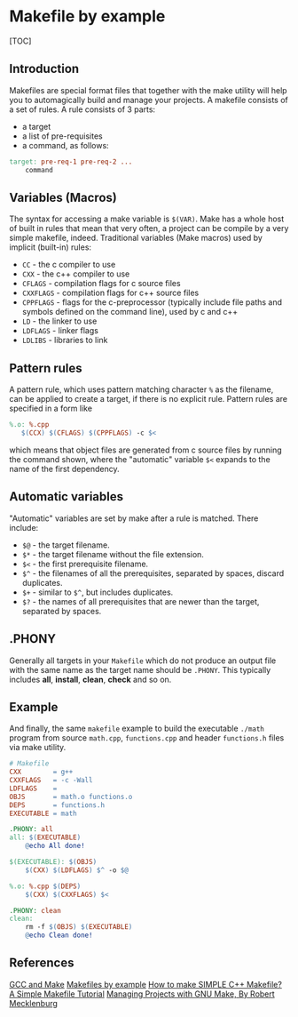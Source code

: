 # Makefile by example

[TOC]

## Introduction
Makefiles are special format files that together with the make utility will help you to automagically build and manage your projects. A makefile consists of a set of rules. A rule consists of 3 parts:

- a target 
- a list of pre-requisites
- a command, as follows:

```Makefile
target: pre-req-1 pre-req-2 ...
	command
```

## Variables (Macros)

The syntax for accessing a make variable is `$(VAR)`. Make has a whole host of built in rules that mean that very often, a project can be compile by a very simple makefile, indeed. Traditional variables (Make macros) used by implicit (built-in) rules:

* `CC`       - the c compiler to use
* `CXX`      - the c++ compiler to use
* `CFLAGS`   - compilation flags for c source files
* `CXXFLAGS` - compilation flags for c++ source files
* `CPPFLAGS` - flags for the c-preprocessor (typically include file paths and symbols defined on the command line), used by c and c++
* `LD`       - the linker to use
* `LDFLAGS`  - linker flags
* `LDLIBS`   - libraries to link

## Pattern rules

A pattern rule, which uses pattern matching character `%` as the filename, can be applied to create a target, if there is no explicit rule. Pattern rules are specified in a form like

```Makefile
%.o: %.cpp 
   $(CCX) $(CFLAGS) $(CPPFLAGS) -c $<
```
which means that object files are generated from c source files by running the command shown, where the "automatic" variable `$<` expands to the name of the first dependency.

## Automatic variables

"Automatic" variables are set by make after a rule is matched. There include:

 * `$@` - the target filename.
 * `$*` - the target filename without the file extension.
 * `$<` - the first prerequisite filename.
 * `$^` - the filenames of all the prerequisites, separated by spaces, discard duplicates.
 * `$+` - similar to `$^`, but includes duplicates.
 * `$?` - the names of all prerequisites that are newer than the target, separated by spaces.

## .PHONY 

Generally all targets in your `Makefile` which do not produce an output file with the same name as the target name should be `.PHONY`. This typically includes **all**, **install**, **clean**, **check** and so on.

## Example

And finally, the same `makefile` example to build the executable `./math` program from source `math.cpp`, `functions.cpp` and header `functions.h` files via make utility.

```Makefile
# Makefile
CXX        = g++
CXXFLAGS   = -c -Wall
LDFLAGS    = 
OBJS       = math.o functions.o
DEPS       = functions.h
EXECUTABLE = math 

.PHONY: all
all: $(EXECUTABLE)
	@echo All done!

$(EXECUTABLE): $(OBJS)
	$(CXX) $(LDFLAGS) $^ -o $@ 

%.o: %.cpp $(DEPS)
	$(CXX) $(CXXFLAGS) $<

.PHONY: clean
clean: 
	rm -f $(OBJS) $(EXECUTABLE)
	@echo Clean done!
```

## References 

[GCC and Make](https://www3.ntu.edu.sg/home/ehchua/programming/cpp/gcc_make.html "https://www3.ntu.edu.sg/home/ehchua/programming/cpp/gcc_make.html")
[Makefiles by example](http://mrbook.org/tutorials/make/ "http://mrbook.org/tutorials/make/")
[How to make SIMPLE C++ Makefile?](http://stackoverflow.com/questions/2481269/how-to-make-simple-c-makefile "http://stackoverflow.com/questions/2481269/how-to-make-simple-c-makefile")
[A Simple Makefile Tutorial](http://www.cs.colby.edu/maxwell/courses/tutorials/maketutor/ "http://www.cs.colby.edu/maxwell/courses/tutorials/maketutor/")
[Managing Projects with GNU Make, By Robert Mecklenburg](http://oreilly.com/catalog/make3/book/ "http://oreilly.com/catalog/make3/book/")


[comment]: <> (P.s. I :heart: `Markdown`!)
